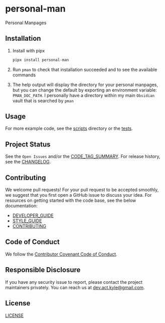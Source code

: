 # personal-man

Personal Manpages

## Installation

1. Install with pipx

   ```sh
   pipx install personal-man
   ```

1. Run `pman` to check that installation succeeded and to see the available commands

1. The help output will display the directory for your personal manpages, but you can change the default by exporting an environment variable: `PMAN_DOC_PATH`. I personally have a directory within my main `Obsidian` vault that is searched by `pman`

## Usage

<!-- FIXME: Capture a screen recording/gif of use! -->

For more example code, see the [scripts] directory or the [tests].

## Project Status

See the `Open Issues` and/or the [CODE_TAG_SUMMARY]. For release history, see the [CHANGELOG].

## Contributing

We welcome pull requests! For your pull request to be accepted smoothly, we suggest that you first open a GitHub issue to discuss your idea. For resources on getting started with the code base, see the below documentation:

- [DEVELOPER_GUIDE]
- [STYLE_GUIDE]
- [CONTRIBUTING]

## Code of Conduct

We follow the [Contributor Covenant Code of Conduct][contributor-covenant].

## Responsible Disclosure

If you have any security issue to report, please contact the project maintainers privately. You can reach us at [dev.act.kyle@gmail.com](mailto:dev.act.kyle@gmail.com).

## License

[LICENSE]

[changelog]: ./docs/CHANGELOG.md
[code_tag_summary]: ./docs/CODE_TAG_SUMMARY.md
[contributing]: ./docs/CONTRIBUTING.md
[contributor-covenant]: https://www.contributor-covenant.org
[developer_guide]: ./docs/DEVELOPER_GUIDE.md
[license]: https://github.com/kyleking/pman/LICENSE
[scripts]: https://github.com/kyleking/pman/scripts
[style_guide]: ./docs/STYLE_GUIDE.md
[tests]: https://github.com/kyleking/pman/tests
